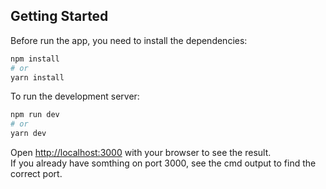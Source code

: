 ## Getting Started

Before run the app, you need to install the dependencies:

```bash
npm install
# or
yarn install
```

To run the development server:

```bash
npm run dev
# or
yarn dev
```

Open [http://localhost:3000](http://localhost:3000) with your browser to see the result.  
If you already have somthing on port 3000, see the cmd output to find the correct port.
